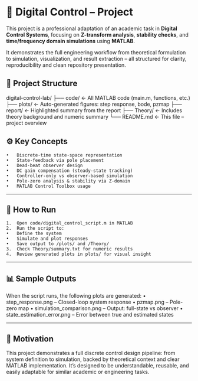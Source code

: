 # 🔧 Digital Control – Project
This project is a professional adaptation of an academic task in **Digital Control Systems**, focusing on **Z-transform analysis**, **stability checks**, and **time/frequency domain simulations** using **MATLAB**.

It demonstrates the full engineering workflow from theoretical formulation to simulation, visualization, and result extraction – all structured for clarity, reproducibility and clean repository presentation.


## 📁 Project Structure

digital-control-lab/
├── code/            ← All MATLAB code (main.m, functions, etc.)
├── plots/           ← Auto-generated figures: step response, bode, pzmap
├── report/          ← Highlighted summary from the report
├── Theory/          ← Includes theory background and numeric summary
└── README.md        ← This file – project overview

## ⚙️ Key Concepts

	•	Discrete-time state-space representation
	•	State-feedback via pole placement
	•	Dead-beat observer design
	•	DC gain compensation (steady-state tracking)
	•	Controller-only vs observer-based simulation
	•	Pole-zero analysis & stability via Z-domain
	•	MATLAB Control Toolbox usage
---

## 🚀 How to Run

	1.	Open code/digital_control_script.m in MATLAB
	2.	Run the script to:
	•	Define the system
	•	Simulate and plot responses
	•	Save output to /plots/ and /Theory/
	3.	Check Theory/summary.txt for numeric results
	4.	Review generated plots in plots/ for visual insight

---

## 📊 Sample Outputs

When the script runs, the following plots are generated:
	•	step_response.png – Closed-loop system response
	•	pzmap.png – Pole-zero map
	•	simulation_comparison.png – Output: full-state vs observer
	•	state_estimation_error.png – Error between true and estimated states

---

## 🧠 Motivation

This project demonstrates a full discrete control design pipeline: from system definition to simulation,
backed by theoretical context and clear MATLAB implementation.
It’s designed to be understandable, reusable, and easily adaptable for similar academic or engineering tasks.
